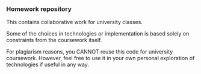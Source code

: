 ### Homework repository
This contains collaborative work for university classes.

Some of the choices in technologies or implementation is based solely on constraints from the coursework itself. 

For plagiarism reasons, you CANNOT reuse this code for university coursework. 
However, feel free to use it in your own personal exploration of technologies if useful in any way. 